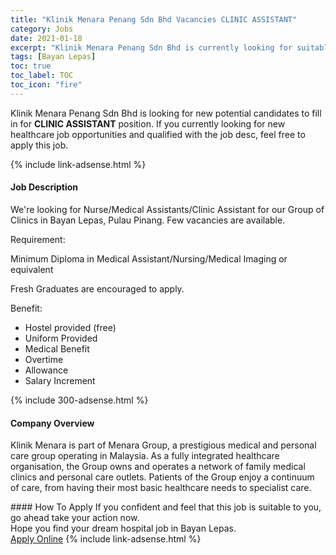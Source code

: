 ```yaml
---
title: "Klinik Menara Penang Sdn Bhd Vacancies CLINIC ASSISTANT" 
category: Jobs 
date: 2021-01-18 
excerpt: "Klinik Menara Penang Sdn Bhd is currently looking for suitable person to fill in the CLINIC ASSISTANT which positioned at Bayan Lepas" 
tags: [Bayan Lepas] 
toc: true 
toc_label: TOC 
toc_icon: "fire" 
--- 
```


<p>Klinik Menara Penang Sdn Bhd is looking for new potential candidates to fill in for <b>CLINIC ASSISTANT</b> position. If you currently looking for new healthcare job opportunities and qualified with the job desc, feel free to apply this job.
</p>{% include link-adsense.html %} 
<div><div><h4>Job Description</h4></div><div><div><span><div><p>We're looking for Nurse/Medical Assistants/Clinic Assistant for our Group of Clinics in Bayan Lepas, Pulau Pinang. Few vacancies are available.</p><p>Requirement:</p><p>Minimum Diploma in Medical Assistant/Nursing/Medical Imaging or equivalent</p><p>Fresh Graduates are encouraged to apply.</p><p>Benefit:</p><ul><li>Hostel provided (free)</li><li>Uniform Provided</li><li>Medical Benefit</li><li>Overtime</li><li>Allowance</li><li>Salary Increment</li></ul></div></span></div></div></div> 
{% include 300-adsense.html %} 
<div><div><h4>Company Overview</h4></div><div><div><span><div><p>Klinik Menara&#160;is part of Menara Group, a prestigious medical and personal care group operating in Malaysia. As a fully integrated healthcare organisation, the Group owns and operates a network of family medical clinics and personal care outlets. Patients of the Group enjoy a continuum of care, from having their most basic healthcare needs to specialist care.</p></div></span></div></div></div> 
#### How To Apply 
If you confident and feel that this job is suitable to you, go ahead take your action now. <br/> 
Hope you find your dream hospital job in Bayan Lepas. <br/> 
<a href="https://www.jobstreet.com.my/en/job/clinic-assistant-4465785?jobId=jobstreet-my-job-4465785&sectionRank=1&token=0~4002b471-b15e-42a7-9192-c1c4d1990166&fr=SRP%20View%20In%20New%20Ta" class="btn btn--warning" target="_blank" rel="nofollow noopenner">Apply Online</a> 
{% include link-adsense.html %} 